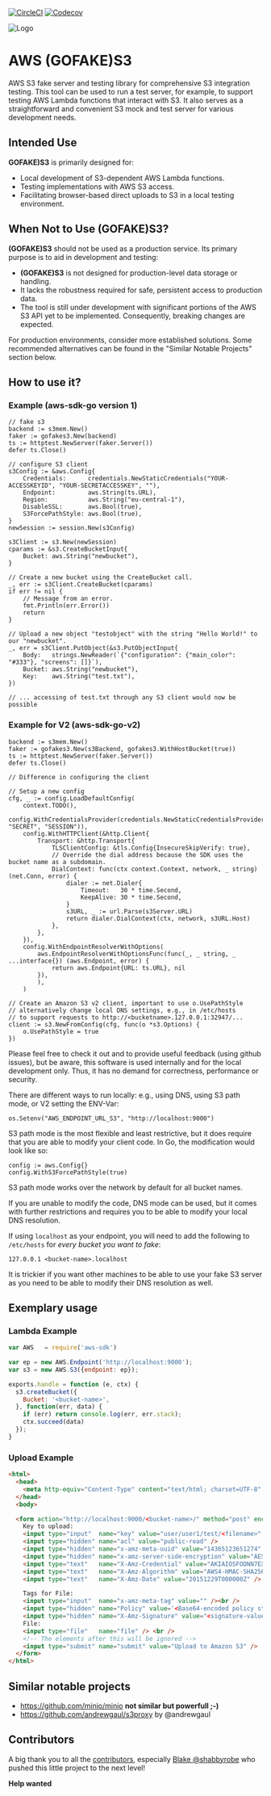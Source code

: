 [![CircleCI](https://circleci.com/gh/johannesboyne/gofakes3.svg?style=svg)](https://circleci.com/gh/johannesboyne/gofakes3)
[![Codecov](https://codecov.io/gh/johannesboyne/gofakes3/branch/master/graph/badge.svg)](https://codecov.io/gh/johannesboyne/gofakes3)

![Logo](/GoFakeS3.png)

# AWS (GOFAKE)S3

AWS S3 fake server and testing library for comprehensive S3 integration testing.
This tool can be used to run a test server, for example, to support testing AWS Lambda functions that interact with S3. It also serves as a straightforward and convenient S3 mock and test server for various development needs.

## Intended Use

**GOFAKE)S3** is primarily designed for:
- Local development of S3-dependent AWS Lambda functions.
- Testing implementations with AWS S3 access.
- Facilitating browser-based direct uploads to S3 in a local testing environment.

## When Not to Use (GOFAKE)S3?

**(GOFAKE)S3** should not be used as a production service. Its primary purpose is to aid in development and testing:
- **(GOFAKE)S3** is not designed for production-level data storage or handling.
- It lacks the robustness required for safe, persistent access to production data.
- The tool is still under development with significant portions of the AWS S3 API yet to be implemented. Consequently, breaking changes are expected.

For production environments, consider more established solutions. Some recommended alternatives can be found in the "Similar Notable Projects" section below.

## How to use it?

### Example (aws-sdk-go version 1)

```golang
// fake s3
backend := s3mem.New()
faker := gofakes3.New(backend)
ts := httptest.NewServer(faker.Server())
defer ts.Close()

// configure S3 client
s3Config := &aws.Config{
	Credentials:      credentials.NewStaticCredentials("YOUR-ACCESSKEYID", "YOUR-SECRETACCESSKEY", ""),
	Endpoint:         aws.String(ts.URL),
	Region:           aws.String("eu-central-1"),
	DisableSSL:       aws.Bool(true),
	S3ForcePathStyle: aws.Bool(true),
}
newSession := session.New(s3Config)

s3Client := s3.New(newSession)
cparams := &s3.CreateBucketInput{
	Bucket: aws.String("newbucket"),
}

// Create a new bucket using the CreateBucket call.
_, err := s3Client.CreateBucket(cparams)
if err != nil {
	// Message from an error.
	fmt.Println(err.Error())
	return
}

// Upload a new object "testobject" with the string "Hello World!" to our "newbucket".
_, err = s3Client.PutObject(&s3.PutObjectInput{
	Body:   strings.NewReader(`{"configuration": {"main_color": "#333"}, "screens": []}`),
	Bucket: aws.String("newbucket"),
	Key:    aws.String("test.txt"),
})

// ... accessing of test.txt through any S3 client would now be possible
```

### Example for V2 (aws-sdk-go-v2)

```golang
backend := s3mem.New()
faker := gofakes3.New(s3Backend, gofakes3.WithHostBucket(true))
ts := httptest.NewServer(faker.Server())
defer ts.Close()

// Difference in configuring the client

// Setup a new config
cfg, _ := config.LoadDefaultConfig(
	context.TODO(),
	config.WithCredentialsProvider(credentials.NewStaticCredentialsProvider("KEY", "SECRET", "SESSION")),
	config.WithHTTPClient(&http.Client{
		Transport: &http.Transport{
			TLSClientConfig: &tls.Config{InsecureSkipVerify: true},
			// Override the dial address because the SDK uses the bucket name as a subdomain.
			DialContext: func(ctx context.Context, network, _ string) (net.Conn, error) {
				dialer := net.Dialer{
					Timeout:   30 * time.Second,
					KeepAlive: 30 * time.Second,
				}
				s3URL, _ := url.Parse(s3Server.URL)
				return dialer.DialContext(ctx, network, s3URL.Host)
			},
		},
	}),
	config.WithEndpointResolverWithOptions(
		aws.EndpointResolverWithOptionsFunc(func(_, _ string, _ ...interface{}) (aws.Endpoint, error) {
			return aws.Endpoint{URL: ts.URL}, nil
		}),
		),
	)

// Create an Amazon S3 v2 client, important to use o.UsePathStyle
// alternatively change local DNS settings, e.g., in /etc/hosts
// to support requests to http://<bucketname>.127.0.0.1:32947/...
client := s3.NewFromConfig(cfg, func(o *s3.Options) {
	o.UsePathStyle = true
})

```


Please feel free to check it out and to provide useful feedback (using github
issues), but be aware, this software is used internally and for the local
development only. Thus, it has no demand for correctness, performance or
security.

There are different ways to run locally: e.g., using DNS, using S3 path mode, or V2 setting the ENV-Var:

```
os.Setenv("AWS_ENDPOINT_URL_S3", "http://localhost:9000")
```

S3 path mode is the most flexible and least restrictive, but it does require that you
are able to modify your client code. In Go, the modification would look like so:

	config := aws.Config{}
	config.WithS3ForcePathStyle(true)

S3 path mode works over the network by default for all bucket names.

If you are unable to modify the code, DNS mode can be used, but it comes with further
restrictions and requires you to be able to modify your local DNS resolution.

If using `localhost` as your endpoint, you will need to add the following to
`/etc/hosts` for *every bucket you want to fake*:

    127.0.0.1 <bucket-name>.localhost

It is trickier if you want other machines to be able to use your fake S3 server
as you need to be able to modify their DNS resolution as well.


## Exemplary usage

### Lambda Example

```javascript
var AWS   = require('aws-sdk')

var ep = new AWS.Endpoint('http://localhost:9000');
var s3 = new AWS.S3({endpoint: ep});

exports.handle = function (e, ctx) {
  s3.createBucket({
    Bucket: '<bucket-name>',
  }, function(err, data) {
    if (err) return console.log(err, err.stack);
    ctx.succeed(data)
  });
}
```

### Upload Example

```html
<html>
  <head>
    <meta http-equiv="Content-Type" content="text/html; charset=UTF-8" />
  </head>
  <body>

  <form action="http://localhost:9000/<bucket-name>/" method="post" enctype="multipart/form-data">
    Key to upload:
    <input type="input"  name="key" value="user/user1/test/<filename>" /><br />
    <input type="hidden" name="acl" value="public-read" />
    <input type="hidden" name="x-amz-meta-uuid" value="14365123651274" />
    <input type="hidden" name="x-amz-server-side-encryption" value="AES256" />
    <input type="text"   name="X-Amz-Credential" value="AKIAIOSFODNN7EXAMPLE/20151229/us-east-1/s3/aws4_request" />
    <input type="text"   name="X-Amz-Algorithm" value="AWS4-HMAC-SHA256" />
    <input type="text"   name="X-Amz-Date" value="20151229T000000Z" />

    Tags for File:
    <input type="input"  name="x-amz-meta-tag" value="" /><br />
    <input type="hidden" name="Policy" value='<Base64-encoded policy string>' />
    <input type="hidden" name="X-Amz-Signature" value="<signature-value>" />
    File:
    <input type="file"   name="file" /> <br />
    <!-- The elements after this will be ignored -->
    <input type="submit" name="submit" value="Upload to Amazon S3" />
  </form>
</html>
```

## Similar notable projects

- https://github.com/minio/minio **not similar but powerfull ;-)**
- https://github.com/andrewgaul/s3proxy by @andrewgaul

## Contributors

A big thank you to all the [contributors](https://github.com/johannesboyne/gofakes3/graphs/contributors),
especially [Blake @shabbyrobe](https://github.com/shabbyrobe) who pushed this
little project to the next level!

**Help wanted**
